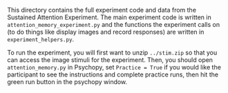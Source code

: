 This directory contains the full experiment code and data from the Sustained Attention Experiment. The main experiment code is written in `attention_memory_experiment.py` and the functions the experiment calls on (to do things like display images and record responses) are written in `experiment_helpers.py`.

To run the experiment, you will first want to unzip `../stim.zip` so that you can access the image stimuli for the experiment. Then, you should open `attention_memory.py` in Psychopy, set `Practice = True` if you would like the participant to see the instructions and complete practice runs, then hit the green run button in the psychopy window.


